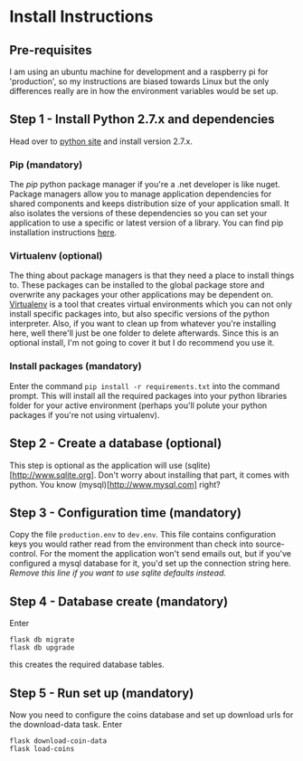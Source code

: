 # Install Instructions

## Pre-requisites

I am using an ubuntu machine for development and a raspberry pi for 'production', so my instructions are biased towards Linux but the only differences really are in how the environment variables would be set up.

## Step 1 - Install Python 2.7.x and dependencies

Head over to [python site](http://www.python.org) and install version 2.7.x. 

### Pip (mandatory)
The *pip* python package manager if you're a .net developer is like nuget. Package managers allow you to manage application 
dependencies for shared components and keeps distribution size of your application small. It also isolates the 
versions of these dependencies so you can set your application to use a specific or latest version of a library. You 
can find pip installation instructions [here](https://pip.pypa.io/en/stable/installing/). 

### Virtualenv (optional)
The thing about package managers is that they need a place to install things to. These packages can be installed to the global package store and overwrite any packages your other applications may be dependent on. [Virtualenv](https://virtualenv.pypa.io/en/stable/) is 
a tool that creates virtual environments which you can not only install specific packages into, but also specific versions of the python interpreter. Also, if you want to clean up from whatever you're installing here, well there'll just be one folder to delete afterwards. 
Since this is an optional install, I'm not going to cover it but I do recommend you use it.

### Install packages (mandatory)

Enter the command `pip install -r requirements.txt` into the command prompt. This will install all the required packages into your python libraries folder for your active environment (perhaps you'll polute your python packages if you're not using virtualenv).

## Step 2 - Create a database (optional)

This step is optional as the application will use (sqlite)[http://www.sqlite.org]. Don't worry about installing that part, it comes with python. You know (mysql)[http://www.mysql.com] right?

## Step 3 - Configuration time (mandatory)

Copy the file `production.env` to `dev.env`. This file contains configuration keys you would rather read 
from the environment than check into source-control. For the moment the application won't send emails out, but if you've configured a mysql database for it, you'd set up the connection string here. *Remove this line if you want to use sqlite defaults instead.*

## Step 4 - Database create (mandatory)

Enter 
```
flask db migrate
flask db upgrade
```

this creates the required database tables.

## Step 5 - Run set up (mandatory)

Now you need to configure the coins database and set up download urls for the download-data task. Enter
```
flask download-coin-data
flask load-coins
```
